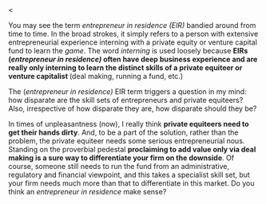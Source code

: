 <<p>You may see the term <em>entrepreneur in residence (EIR)</em> bandied around from time to time. In the broad strokes, it simply refers to a person with extensive entrepreneurial experience interning with a private equity or venture capital fund to learn the <em>game</em>. The word <em>interning</em> is used loosely because <strong>EIRs (<em>entrepreneur in residence)</em> often have deep business experience and are really only interning to learn the distinct skills of a private equiteer or venture capitalist </strong>(deal making, running a fund, etc.)</p><p>The (<em>entrepreneur in residence) </em>EIR term triggers a question in my mind: how disparate are the skill sets of entrepreneurs and private equiteers? Also, irrespective of how disparate they are, how disparate should they be?</p><p>In times of unpleasantness (now), I really think <strong>private equiteers need to get their hands dirty</strong>. And, to be a part of the solution, rather than the problem, the private equiteer needs some serious entrepreneurial nous. Standing on the proverbial pedestal <strong>proclaiming to add value only via deal making is a sure way to differentiate your firm on the downside</strong>. Of course, someone still needs to run the fund from an administrative, regulatory and financial viewpoint, and this takes a specialist skill set, but your firm needs much more than that to differentiate in this market. Do you think an <em>entrepreneur in residence</em> make sense?</p>
